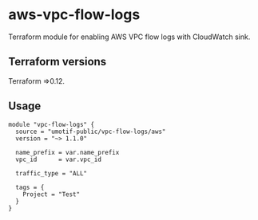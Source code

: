 # aws-vpc-flow-logs
Terraform module for enabling AWS VPC flow logs with CloudWatch sink.

## Terraform versions

Terraform =>0.12. 

## Usage

```hcl
module "vpc-flow-logs" {
  source = "umotif-public/vpc-flow-logs/aws"
  version = "~> 1.1.0"

  name_prefix = var.name_prefix
  vpc_id      = var.vpc_id

  traffic_type = "ALL"

  tags = {
    Project = "Test"
  }
}
```
